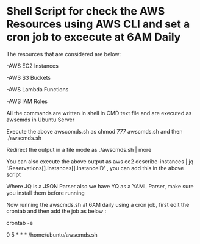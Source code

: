 # Shell Script for check the AWS Resources using AWS CLI and set a cron job to excecute at 6AM Daily

The resources that are considered are below:

-AWS EC2 Instances 

-AWS S3 Buckets

-AWS Lambda Functions

-AWS IAM Roles

All the commands are written in shell in CMD text file and are executed as awscmds in Ubuntu Server

Execute the above awscomds.sh as chmod 777 awscmds.sh and then ./awscmds.sh

Redirect the output in a file mode as ./awscmds.sh | more

You can also execute the above output as aws ec2 describe-instances | jq '.Reservations[].Instances[].InstanceID' , you can add this in the above script

Where JQ is a JSON Parser also we have YQ as a YAML Parser, make sure you install them before running 

Now running the awscmds.sh at 6AM daily using a cron job, first edit the crontab and then add the job as below :

crontab -e

0 5 * * * /home/ubuntu/awscmds.sh
